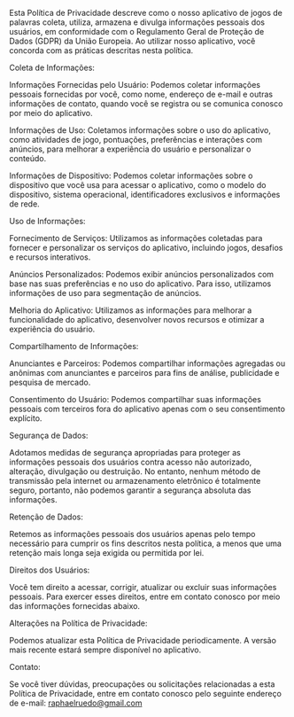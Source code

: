 Esta Política de Privacidade descreve como o nosso aplicativo de jogos de palavras coleta, utiliza, armazena e divulga informações pessoais dos usuários, em conformidade com o Regulamento Geral de Proteção de Dados (GDPR) da União Europeia. Ao utilizar nosso aplicativo, você concorda com as práticas descritas nesta política.

Coleta de Informações:

Informações Fornecidas pelo Usuário: Podemos coletar informações pessoais fornecidas por você, como nome, endereço de e-mail e outras informações de contato, quando você se registra ou se comunica conosco por meio do aplicativo.

Informações de Uso: Coletamos informações sobre o uso do aplicativo, como atividades de jogo, pontuações, preferências e interações com anúncios, para melhorar a experiência do usuário e personalizar o conteúdo.

Informações de Dispositivo: Podemos coletar informações sobre o dispositivo que você usa para acessar o aplicativo, como o modelo do dispositivo, sistema operacional, identificadores exclusivos e informações de rede.

Uso de Informações:

Fornecimento de Serviços: Utilizamos as informações coletadas para fornecer e personalizar os serviços do aplicativo, incluindo jogos, desafios e recursos interativos.

Anúncios Personalizados: Podemos exibir anúncios personalizados com base nas suas preferências e no uso do aplicativo. Para isso, utilizamos informações de uso para segmentação de anúncios.

Melhoria do Aplicativo: Utilizamos as informações para melhorar a funcionalidade do aplicativo, desenvolver novos recursos e otimizar a experiência do usuário.

Compartilhamento de Informações:

Anunciantes e Parceiros: Podemos compartilhar informações agregadas ou anônimas com anunciantes e parceiros para fins de análise, publicidade e pesquisa de mercado.

Consentimento do Usuário: Podemos compartilhar suas informações pessoais com terceiros fora do aplicativo apenas com o seu consentimento explícito.

Segurança de Dados:

Adotamos medidas de segurança apropriadas para proteger as informações pessoais dos usuários contra acesso não autorizado, alteração, divulgação ou destruição. No entanto, nenhum método de transmissão pela internet ou armazenamento eletrônico é totalmente seguro, portanto, não podemos garantir a segurança absoluta das informações.

Retenção de Dados:

Retemos as informações pessoais dos usuários apenas pelo tempo necessário para cumprir os fins descritos nesta política, a menos que uma retenção mais longa seja exigida ou permitida por lei.

Direitos dos Usuários:

Você tem direito a acessar, corrigir, atualizar ou excluir suas informações pessoais. Para exercer esses direitos, entre em contato conosco por meio das informações fornecidas abaixo.

Alterações na Política de Privacidade:

Podemos atualizar esta Política de Privacidade periodicamente. A versão mais recente estará sempre disponível no aplicativo.

Contato:

Se você tiver dúvidas, preocupações ou solicitações relacionadas a esta Política de Privacidade, entre em contato conosco pelo seguinte endereço de e-mail: raphaelruedo@gmail.com
